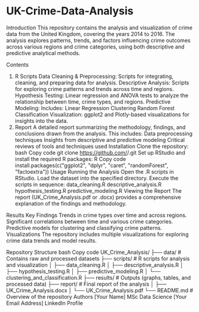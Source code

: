 # UK-Crime-Data-Analysis
Introduction
This repository contains the analysis and visualization of crime data from the United Kingdom, covering the years 2014 to 2016. The analysis explores patterns, trends, and factors influencing crime outcomes across various regions and crime categories, using both descriptive and predictive analytical methods.

Contents
1. R Scripts
Data Cleaning & Preprocessing: Scripts for integrating, cleaning, and preparing data for analysis.
Descriptive Analysis: Scripts for exploring crime patterns and trends across time and regions.
Hypothesis Testing: Linear regression and ANOVA tests to analyze the relationship between time, crime types, and regions.
Predictive Modeling: Includes:
Linear Regression
Clustering
Random Forest Classification
Visualization: ggplot2 and Plotly-based visualizations for insights into the data.
2. Report
A detailed report summarizing the methodology, findings, and conclusions drawn from the analysis. This includes:
Data preprocessing techniques
Insights from descriptive and predictive modeling
Critical reviews of tools and techniques used
Installation
Clone the repository:
bash
Copy code
git clone https://github.com/<your-username>/<repository-name>.git
Set up RStudio and install the required R packages:
R
Copy code
install.packages(c("ggplot2", "dplyr", "caret", "randomForest", "factoextra"))
Usage
Running the Analysis
Open the .R scripts in RStudio.
Load the dataset into the specified directory.
Execute the scripts in sequence:
data_cleaning.R
descriptive_analysis.R
hypothesis_testing.R
predictive_modeling.R
Viewing the Report
The report (UK_Crime_Analysis.pdf or .docx) provides a comprehensive explanation of the findings and methodology.

Results
Key Findings
Trends in crime types over time and across regions.
Significant correlations between time and various crime categories.
Predictive models for clustering and classifying crime patterns.
Visualizations
The repository includes multiple visualizations for exploring crime data trends and model results.

Repository Structure
bash
Copy code
UK_Crime_Analysis/
├── data/                     # Contains raw and processed datasets
├── scripts/                  # R scripts for analysis and visualization
│   ├── data_cleaning.R
│   ├── descriptive_analysis.R
│   ├── hypothesis_testing.R
│   ├── predictive_modeling.R
│   └── clustering_and_classification.R
├── results/                  # Outputs (graphs, tables, and processed data)
├── report/                   # Final report of the analysis
│   ├── UK_Crime_Analysis.docx
│   └── UK_Crime_Analysis.pdf
└── README.md                 # Overview of the repository
Authors
[Your Name]
MSc Data Science
[Your Email Address]
LinkedIn Profile


